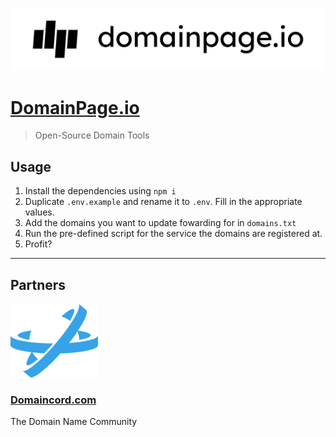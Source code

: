 ![DomainPage.io Logo](static/domainpage.svg)
# [DomainPage.io](https://domainpage.io?ref=domain-tools)
> Open-Source Domain Tools

## Usage

1. Install the dependencies using `npm i`
2. Duplicate `.env.example` and rename it to `.env`. Fill in the appropriate values.
3. Add the domains you want to update fowarding for in `domains.txt`
4. Run the pre-defined script for the service the domains are registered at.
5. Profit?

---
## Partners

![Domaincord.com Logo](static/domaincord.png)
### [Domaincord.com](https://domaincord.com)
The Domain Name Community

